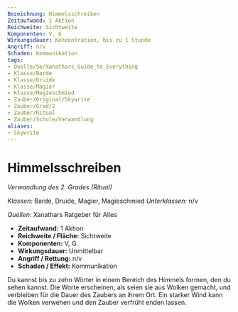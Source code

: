 ```yaml
---
Bezeichnung: Himmelsschreiben
Zeitaufwand: 1 Aktion
Reichweite: Sichtweite
Komponenten: V, G
Wirkungsdauer: Konzentration, bis zu 1 Stunde
Angriff: n/v
Schaden: Kommunikation
tags:
- Quelle/5e/Xanathars_Guide_to_Everything
- Klasse/Barde
- Klasse/Druide
- Klasse/Magier
- Klasse/Magieschmied
- Zauber/Original/Skywrite
- Zauber/Grad/2
- Zauber/Ritual
- Zauber/Schule/Verwandlung
aliases:
- Skywrite
---
```

# Himmelsschreiben
_Verwandlung des 2. Grades (Ritual)_

_Klassen:_ Barde, Druide, Magier, Magieschmied
_Unterklassen:_  n/v

_Quellen:_ Xanathars Ratgeber für Alles

- **Zeitaufwand:** 1 Aktion
- **Reichweite / Fläche:** Sichtweite
- **Komponenten:** V, G
- **Wirkungsdauer:** Unmittelbar
- **Angriff / Rettung:** n/v
- **Schaden / Effekt:**  Kommunikation

Du kannst bis zu zehn Wörter in einem Bereich des Himmels formen, den du sehen kannst. Die Worte erscheinen, als seien sie aus Wolken gemacht, und verbleiben für die Dauer des Zaubers an ihrem Ort. Ein starker Wind kann die Wolken verwehen und den Zauber verfrüht enden lassen.